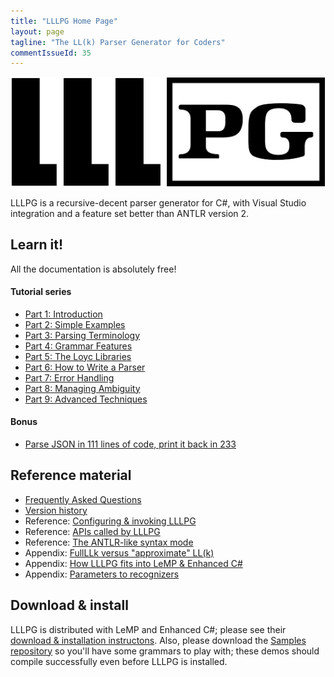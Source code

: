 ```yaml
---
title: "LLLPG Home Page"
layout: page
tagline: "The LL(k) Parser Generator for Coders"
commentIssueId: 35
---
```


![Logo](lllpg-logo.png)

LLLPG is a recursive-decent parser generator for C#, with Visual Studio integration and a feature set better than ANTLR version 2. 

Learn it!
---------

All the documentation is absolutely free!

#### Tutorial series

   - [Part 1: Introduction](1-introduction.html)
   - [Part 2: Simple Examples](2-simple-examples.html)
   - [Part 3: Parsing Terminology](3-parsing-terminology.html)
   - [Part 4: Grammar Features](4-lllpg-grammar-features.html)
   - [Part 5: The Loyc Libraries](5-loyc-libraries.html)
   - [Part 6: How to Write a Parser](6-how-to-write-a-parser.html)
   - [Part 7: Error Handling](7-error-handling.html)
   - [Part 8: Managing Ambiguity](8-managing-ambiguity.html)
   - [Part 9: Advanced Techniques](9-advanced-techniques.html)

#### Bonus

   - [Parse JSON in 111 lines of code, print it back in 233](parsing-json.html)

Reference material
------------------

 - [Frequently Asked Questions](faq.html)
 - [Version history](version-history.html)
 - Reference: [Configuring & invoking LLLPG](lllpg-configuration.html)
 - Reference: [APIs called by LLLPG](lllpg-api-reference.html)
 - Reference: [The ANTLR-like syntax mode](lllpg-in-antlr-style.html)
 - Appendix: [FullLLk versus \"approximate\" LL(k)](full-llk-vs-approximate.html)
 - Appendix: [How LLLPG fits into LeMP & Enhanced C#](lemp-processing-model.html)
 - Appendix: [Parameters to recognizers](parameters-to-recognizers.html)
  
Download & install
------------------

LLLPG is distributed with LeMP and Enhanced C#; please see their [download & installation instructons](http://ecsharp.net/lemp/install.html). Also, please download the [Samples repository](http://github.com/qwertie/LLLPG-Samples) so you'll have some grammars to play with; these demos should compile successfully even before LLLPG is installed.
